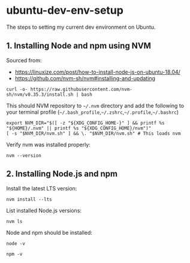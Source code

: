 # ubuntu-dev-env-setup
The steps to setting my current dev environment on Ubuntu.

## 1. Installing Node and npm using NVM
Sourced from:
- https://linuxize.com/post/how-to-install-node-js-on-ubuntu-18.04/
- https://github.com/nvm-sh/nvm#installing-and-updating


```
curl -o- https://raw.githubusercontent.com/nvm-sh/nvm/v0.35.3/install.sh | bash
```

This should NVM repository to `~/.nvm` directory and add the following to your terminal profile
(`~/.bash_profile`,`~/.zshrc`,`~/.profile`,`~/.bashrc`)
```
export NVM_DIR="$([ -z "${XDG_CONFIG_HOME-}" ] && printf %s "${HOME}/.nvm" || printf %s "${XDG_CONFIG_HOME}/nvm")"
[ -s "$NVM_DIR/nvm.sh" ] && \. "$NVM_DIR/nvm.sh" # This loads nvm
```

Verify nvm was installed properly:
```
nvm --version
```

## 2. Installing Node.js and npm
Install the latest LTS version:
```
nvm install --lts
```

List installed Node.js versions:
```
nvm ls
```

Node and npm should be installed:
```
node -v
```
```
npm -v
```
